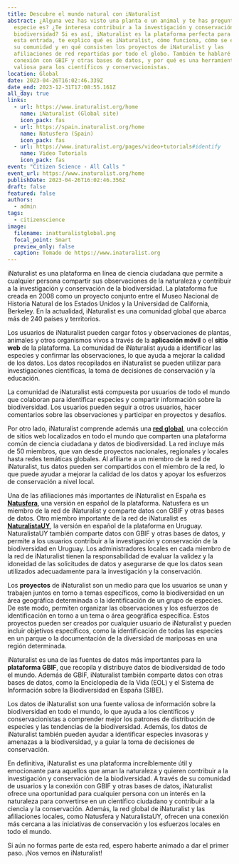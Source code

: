 ```yaml
---
title: Descubre el mundo natural con iNaturalist
abstract: ¿Alguna vez has visto una planta o un animal y te has preguntado qué
  especie es? ¿Te interesa contribuir a la investigación y conservación de la
  biodiversidad? Si es así, iNaturalist es la plataforma perfecta para ti. En
  esta entrada, te explico qué es iNaturalist, cómo funciona, cómo se estructura
  su comunidad y en qué consisten los proyectos de iNaturalist y las
  afiliaciones de red repartidas por todo el globo. También te hablaré de su
  conexión con GBIF y otras bases de datos, y por qué es una herramienta tan
  valiosa para los científicos y conservacionistas.
location: Global
date: 2023-04-26T16:02:46.339Z
date_end: 2023-12-31T17:08:55.161Z
all_day: true
links:
  - url: https://www.inaturalist.org/home
    name: iNaturalist (Global site)
    icon_pack: fas
  - url: https://spain.inaturalist.org/home
    name: Natusfera (Spain)
    icon_pack: fas
  - url: https://www.inaturalist.org/pages/video+tutorials#identify
    name: Video Tutorials
    icon_pack: fas
event: "Citizen Science - All Calls "
event_url: https://www.inaturalist.org/home
publishDate: 2023-04-26T16:02:46.356Z
draft: false
featured: false
authors:
  - admin
tags:
  - citizenscience
image:
  filename: inatturalistglobal.png
  focal_point: Smart
  preview_only: false
  caption: Tomado de https://www.inaturalist.org
---
```

iNaturalist es una plataforma en línea de ciencia ciudadana que permite a cualquier persona compartir sus observaciones de la naturaleza y contribuir a la investigación y conservación de la biodiversidad. La plataforma fue creada en 2008 como un proyecto conjunto entre el Museo Nacional de Historia Natural de los Estados Unidos y la Universidad de California, Berkeley. En la actualidad, iNaturalist es una comunidad global que abarca más de 240 países y territorios.

Los usuarios de iNaturalist pueden cargar fotos y observaciones de plantas, animales y otros organismos vivos a través de la **aplicación móvil** o el **sitio web** de la plataforma. La comunidad de iNaturalist ayuda a identificar las especies y confirmar las observaciones, lo que ayuda a mejorar la calidad de los datos. Los datos recopilados en iNaturalist se pueden utilizar para investigaciones científicas, la toma de decisiones de conservación y la educación.

La comunidad de iNaturalist está compuesta por usuarios de todo el mundo que colaboran para identificar especies y compartir información sobre la biodiversidad. Los usuarios pueden seguir a otros usuarios, hacer comentarios sobre las observaciones y participar en proyectos y desafíos.

P﻿or otro lado, iNaturalist comprende además una **[red global](https://www.inaturalist.org/sites/network)**, una colección de sitios web localizados en todo el mundo que comparten una plataforma común de ciencia ciudadana y datos de biodiversidad. La red incluye más de 50 miembros, que van desde proyectos nacionales, regionales y locales hasta redes temáticas globales. Al afiliarte a un miembro de la red de iNaturalist, tus datos pueden ser compartidos con el miembro de la red, lo que puede ayudar a mejorar la calidad de los datos y apoyar los esfuerzos de conservación a nivel local.

Una de las afiliaciones más importantes de iNaturalist en España es **[Natusfera](https://spain.inaturalist.org/home)**, una versión en español de la plataforma. Natusfera es un miembro de la red de iNaturalist y comparte datos con GBIF y otras bases de datos. Otro miembro importante de la red de iNaturalist es **[NaturalistaUY](https://www.naturalista.uy/)**, la versión en español de la plataforma en Uruguay. NaturalistaUY también comparte datos con GBIF y otras bases de datos, y permite a los usuarios contribuir a la investigación y conservación de la biodiversidad en Uruguay. Los administradores locales en cada miembro de la red de iNaturalist tienen la responsabilidad de evaluar la validez y la idoneidad de las solicitudes de datos y asegurarse de que los datos sean utilizados adecuadamente para la investigación y la conservación.

Los **proyectos** de iNaturalist son un medio para que los usuarios se unan y trabajen juntos en torno a temas específicos, como la biodiversidad en un área geográfica determinada o la identificación de un grupo de especies. De este modo, permiten  organizar las observaciones y los esfuerzos de identificación en torno a un tema o área geográfica específica. Estos proyectos pueden ser creados por cualquier usuario de iNaturalist y pueden incluir objetivos específicos, como la identificación de todas las especies en un parque o la documentación de la diversidad de mariposas en una región determinada.

iNaturalist es una de las fuentes de datos más importantes para la **plataforma GBIF**, que recopila y distribuye datos de biodiversidad de todo el mundo. Además de GBIF, iNaturalist también comparte datos con otras bases de datos, como la Enciclopedia de la Vida (EOL) y el Sistema de Información sobre la Biodiversidad en España (SIBE).

Los datos de iNaturalist son una fuente valiosa de información sobre la biodiversidad en todo el mundo, lo que ayuda a los científicos y conservacionistas a comprender mejor los patrones de distribución de especies y las tendencias de la biodiversidad. Además, los datos de iNaturalist también pueden ayudar a identificar especies invasoras y amenazas a la biodiversidad, y a guiar la toma de decisiones de conservación.  

E﻿n definitiva, iNaturalist es una plataforma increíblemente útil y emocionante para aquellos que aman la naturaleza y quieren contribuir a la investigación y conservación de la biodiversidad. A través de su comunidad de usuarios y la conexión con GBIF y otras bases de datos, iNaturalist ofrece una oportunidad para cualquier persona con un interés en la naturaleza para convertirse en un científico ciudadano y contribuir a la ciencia y la conservación. Además, la red global de iNaturalist y las afiliaciones locales, como Natusfera y NaturalistaUY, ofrecen una conexión más cercana a las iniciativas de conservación y los esfuerzos locales en todo el mundo.

S﻿i aún no formas parte de esta red, espero haberte animado a dar el primer paso. ¡Nos vemos en iNaturalist!